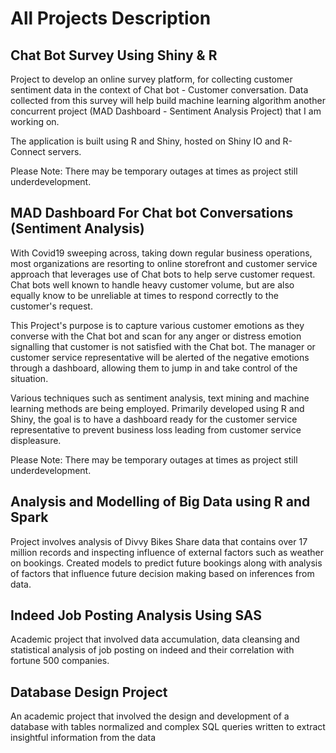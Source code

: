 # All Projects Description

## Chat Bot Survey Using Shiny & R
Project to develop an online survey platform, for collecting customer sentiment data in the context of Chat bot - Customer conversation. Data collected from this survey will help build machine learning algorithm another concurrent project (MAD Dashboard - Sentiment Analysis Project) that I am working on.

The application is built using R and Shiny, hosted on Shiny IO and R-Connect servers.

Please Note: There may be temporary outages at times as project still underdevelopment.

## MAD Dashboard For Chat bot Conversations (Sentiment Analysis)
With Covid19 sweeping across, taking down regular business operations, most organizations are resorting to online storefront and customer service approach that leverages use of Chat bots to help serve customer request. Chat bots well known to handle heavy customer volume, but are also equally know to be unreliable at times to respond correctly to the customer's request.

This Project's purpose is to capture various customer emotions as they converse with the Chat bot and scan for any anger or distress emotion signalling that customer is not satisfied with the Chat bot. The manager or customer service representative will be alerted of the negative emotions through a dashboard, allowing them to jump in and take control of the situation.

Various techniques such as sentiment analysis, text mining and machine learning methods are being employed. Primarily developed using R and Shiny, the goal is to have a dashboard ready for the customer service representative to prevent business loss leading from customer service displeasure.

Please Note: There may be temporary outages at times as project still underdevelopment.

## Analysis and Modelling of Big Data using R and Spark
Project involves analysis of Divvy Bikes Share data that contains over 17 million records and inspecting influence of external factors such as weather on bookings. Created models to predict future bookings along with analysis of factors that influence future decision making based on inferences from data.

## Indeed Job Posting Analysis Using SAS
Academic project that involved data accumulation, data cleansing and statistical analysis of job posting on indeed and their correlation with fortune 500 companies.

## Database Design Project

An academic project that involved the design and development of a database with tables normalized and
complex SQL queries written to extract insightful information from the data
